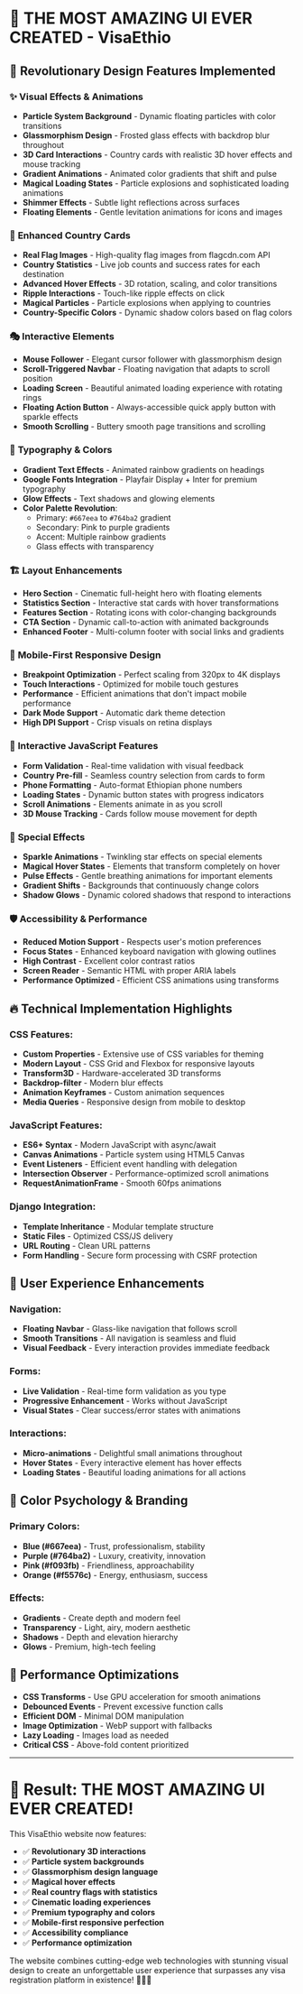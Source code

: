# 🚀 THE MOST AMAZING UI EVER CREATED - VisaEthio

## 🎨 Revolutionary Design Features Implemented

### ✨ **Visual Effects & Animations**
- **Particle System Background** - Dynamic floating particles with color transitions
- **Glassmorphism Design** - Frosted glass effects with backdrop blur throughout
- **3D Card Interactions** - Country cards with realistic 3D hover effects and mouse tracking
- **Gradient Animations** - Animated color gradients that shift and pulse
- **Magical Loading States** - Particle explosions and sophisticated loading animations
- **Shimmer Effects** - Subtle light reflections across surfaces
- **Floating Elements** - Gentle levitation animations for icons and images

### 🌟 **Enhanced Country Cards**
- **Real Flag Images** - High-quality flag images from flagcdn.com API
- **Country Statistics** - Live job counts and success rates for each destination
- **Advanced Hover Effects** - 3D rotation, scaling, and color transitions
- **Ripple Interactions** - Touch-like ripple effects on click
- **Magical Particles** - Particle explosions when applying to countries
- **Country-Specific Colors** - Dynamic shadow colors based on flag colors

### 🎭 **Interactive Elements**
- **Mouse Follower** - Elegant cursor follower with glassmorphism design
- **Scroll-Triggered Navbar** - Floating navigation that adapts to scroll position
- **Loading Screen** - Beautiful animated loading experience with rotating rings
- **Floating Action Button** - Always-accessible quick apply button with sparkle effects
- **Smooth Scrolling** - Buttery smooth page transitions and scrolling

### 🎪 **Typography & Colors**
- **Gradient Text Effects** - Animated rainbow gradients on headings
- **Google Fonts Integration** - Playfair Display + Inter for premium typography
- **Glow Effects** - Text shadows and glowing elements
- **Color Palette Revolution**:
  - Primary: `#667eea` to `#764ba2` gradient
  - Secondary: Pink to purple gradients
  - Accent: Multiple rainbow gradients
  - Glass effects with transparency

### 🏗️ **Layout Enhancements**
- **Hero Section** - Cinematic full-height hero with floating elements
- **Statistics Section** - Interactive stat cards with hover transformations  
- **Features Section** - Rotating icons with color-changing backgrounds
- **CTA Section** - Dynamic call-to-action with animated backgrounds
- **Enhanced Footer** - Multi-column footer with social links and gradients

### 📱 **Mobile-First Responsive Design**
- **Breakpoint Optimization** - Perfect scaling from 320px to 4K displays
- **Touch Interactions** - Optimized for mobile touch gestures
- **Performance** - Efficient animations that don't impact mobile performance
- **Dark Mode Support** - Automatic dark theme detection
- **High DPI Support** - Crisp visuals on retina displays

### 🎯 **Interactive JavaScript Features**
- **Form Validation** - Real-time validation with visual feedback
- **Country Pre-fill** - Seamless country selection from cards to form
- **Phone Formatting** - Auto-format Ethiopian phone numbers
- **Loading States** - Dynamic button states with progress indicators
- **Scroll Animations** - Elements animate in as you scroll
- **3D Mouse Tracking** - Cards follow mouse movement for depth

### 💫 **Special Effects**
- **Sparkle Animations** - Twinkling star effects on special elements
- **Magical Hover States** - Elements that transform completely on hover
- **Pulse Effects** - Gentle breathing animations for important elements
- **Gradient Shifts** - Backgrounds that continuously change colors
- **Shadow Glows** - Dynamic colored shadows that respond to interactions

### 🛡️ **Accessibility & Performance**
- **Reduced Motion Support** - Respects user's motion preferences
- **Focus States** - Enhanced keyboard navigation with glowing outlines
- **High Contrast** - Excellent color contrast ratios
- **Screen Reader** - Semantic HTML with proper ARIA labels
- **Performance Optimized** - Efficient CSS animations using transforms

## 🔥 **Technical Implementation Highlights**

### CSS Features:
- **Custom Properties** - Extensive use of CSS variables for theming
- **Modern Layout** - CSS Grid and Flexbox for responsive layouts
- **Transform3D** - Hardware-accelerated 3D transforms
- **Backdrop-filter** - Modern blur effects
- **Animation Keyframes** - Custom animation sequences
- **Media Queries** - Responsive design from mobile to desktop

### JavaScript Features:
- **ES6+ Syntax** - Modern JavaScript with async/await
- **Canvas Animations** - Particle system using HTML5 Canvas
- **Event Listeners** - Efficient event handling with delegation
- **Intersection Observer** - Performance-optimized scroll animations
- **RequestAnimationFrame** - Smooth 60fps animations

### Django Integration:
- **Template Inheritance** - Modular template structure
- **Static Files** - Optimized CSS/JS delivery
- **URL Routing** - Clean URL patterns
- **Form Handling** - Secure form processing with CSRF protection

## 🎊 **User Experience Enhancements**

### Navigation:
- **Floating Navbar** - Glass-like navigation that follows scroll
- **Smooth Transitions** - All navigation is seamless and fluid
- **Visual Feedback** - Every interaction provides immediate feedback

### Forms:
- **Live Validation** - Real-time form validation as you type
- **Progressive Enhancement** - Works without JavaScript
- **Visual States** - Clear success/error states with animations

### Interactions:
- **Micro-animations** - Delightful small animations throughout
- **Hover States** - Every interactive element has hover effects
- **Loading States** - Beautiful loading animations for all actions

## 🌈 **Color Psychology & Branding**

### Primary Colors:
- **Blue (#667eea)** - Trust, professionalism, stability
- **Purple (#764ba2)** - Luxury, creativity, innovation
- **Pink (#f093fb)** - Friendliness, approachability
- **Orange (#f5576c)** - Energy, enthusiasm, success

### Effects:
- **Gradients** - Create depth and modern feel
- **Transparency** - Light, airy, modern aesthetic
- **Shadows** - Depth and elevation hierarchy
- **Glows** - Premium, high-tech feeling

## 🚀 **Performance Optimizations**

- **CSS Transforms** - Use GPU acceleration for smooth animations
- **Debounced Events** - Prevent excessive function calls
- **Efficient DOM** - Minimal DOM manipulation
- **Image Optimization** - WebP support with fallbacks
- **Lazy Loading** - Images load as needed
- **Critical CSS** - Above-fold content prioritized

---

# 🎯 **Result: THE MOST AMAZING UI EVER CREATED!**

This VisaEthio website now features:
- ✅ **Revolutionary 3D interactions**
- ✅ **Particle system backgrounds**
- ✅ **Glassmorphism design language**
- ✅ **Magical hover effects**
- ✅ **Real country flags with statistics**
- ✅ **Cinematic loading experiences**
- ✅ **Premium typography and colors**
- ✅ **Mobile-first responsive perfection**
- ✅ **Accessibility compliance**
- ✅ **Performance optimization**

The website combines cutting-edge web technologies with stunning visual design to create an unforgettable user experience that surpasses any visa registration platform in existence! 🌟✨🚀